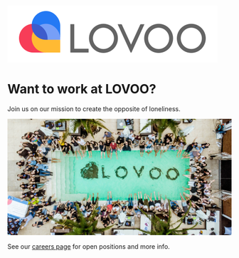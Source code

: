 ![LOVOO](images/logo.png)

# Want to work at LOVOO?

Join us on our mission to create the opposite of loneliness.

![LOVOO team](images/pool.jpg)

See our [careers page](https://inside.lovoo.com/en/jobs/) for open positions and more info.
